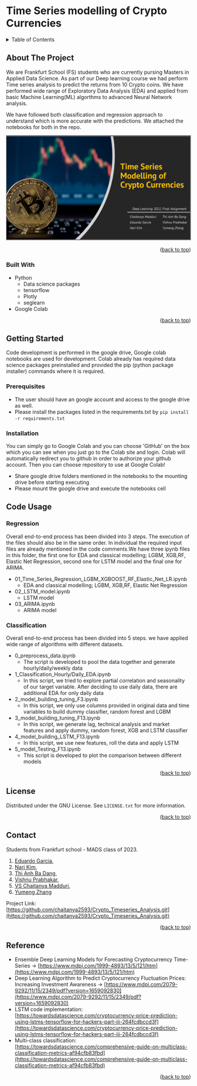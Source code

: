 # Time Series modelling of Crypto Currencies


<!-- TABLE OF CONTENTS -->
<details>
  <summary>Table of Contents</summary>
  <ol>
    <li>
      <a href="#about-the-project">About The Project</a>
      <ul>
        <li><a href="#built-with">Built With</a></li>
      </ul>
    </li>
    <li>
      <a href="#getting-started">Getting Started</a>
      <ul>
        <li><a href="#prerequisites">Prerequisites</a></li>
        <li><a href="#installation">Installation</a></li>
      </ul>
    </li>
    <li><a href="#code-usage">Code Usage</a>
      <ul>
        <li><a href="#Regression">Regression</a></li>
        <li><a href="#Classification">Classification</a></li>
      </ul>
    </li>
    <li><a href="#license">License</a></li>
    <li><a href="#contact">Contact</a></li>
    <li><a href="#reference">Reference</a></li>    

    
  </ol>
</details>



<!-- ABOUT THE PROJECT -->
## About The Project

We are Frankfurt School (FS) students who are currently pursing Masters in Applied Data Science. As part of our Deep learning course we had perform Time series analysis to predict the returns from 10 Crypto coins. We have performed wide range of Exploratory Data Analysis (EDA) and applied from basic Machine Learning(ML) algorthms to advanced Neural Network analysis. 

We have followed both classification and regression approach to understand which is more accurate with the predictions. We attached the notebooks for both in the repo.


![Product Name Screen Shot](https://github.com/chaitanya2593/Crypto_Timeseries_Analysis/blob/main/overview.png)




<p align="right">(<a href="#readme-top">back to top</a>)</p>



### Built With

* Python
  * Data science packages 
  * tensorflow
  * Plotly
  * seglearn
* Google Colab



<p align="right">(<a href="#readme-top">back to top</a>)</p>



<!-- GETTING STARTED -->
## Getting Started

Code development is performed in the google drive, Google colab notebooks are used for development. Colab already has 
required data science packages preinstalled and provided the pip (python package installer) commands where it is required.

### Prerequisites

* The user should have an google account and access to the google drive as well.
* Please install the packages listed in the requirements.txt by `pip install -r requirements.txt`

  
### Installation

You can simply go to Google Colab and you can choose 'GitHub' on the box which you can see when you just go to the Colab site and login. Colab will automatically redirect you to github in order to authorize your github account. Then you can choose repository to use at Google Colab!

- Share google drive folders mentioned in the notebooks to the mounting drive before starting executing 
- Please mount the google drive and execute the notebooks cell



<!-- USAGE EXAMPLES -->
## Code Usage  



### Regression  

Overall end-to-end process has been divided into 3 steps. The execution of the files should also be in the same order.
In individual the required input files are already mentioned in the code comments.We have three ipynb files in this folder, the first one for EDA and  classical modelling; LGBM, XGB,RF, Elastic Net Regression, second one for LSTM model and the final one for ARIMA.

- 01_Time_Series_Regression_LGBM_XGBOOST_RF_Elastic_Net_LR.ipynb
    - EDA and  classical modelling; LGBM, XGB,RF, Elastic Net Regression
- 02_LSTM_model.ipynb
  -	LSTM model
- 03_ARIMA.ipynb
  -	ARIMA model
 

### Classification
Overall end-to-end process has been divided into 5 steps. we have applied wide range of algorithms with different datasets.
- 0_preprocess_data.ipynb
  - The script is developed to pool the data together and generate hourly/daily/weekly data
- 1_Classification_Hourly/Daily_EDA.ipynb
  - In this script, we tried to explore partial correlation and seasonality of our target variable. After deciding to use daily data, there are additional EDA for only daily data
- 2_model_building_tuning_F3.ipynb
  - In this script, we only use columns provided in original data and time variables to build dummy classifier, random forest and LGBM
- 3_model_building_tuning_F13.ipynb
  - In this script, we generate lag, technical analysis and market features and apply dummy, random forest, XGB and LSTM classifier
- 4_model_building_LSTM_F13.ipynb
  - In this script, we use new features, roll the data and apply LSTM
- 5_model_Testing_F13.ipynb
  - This script is developed to plot the comparison between different models

<p align="right">(<a href="#readme-top">back to top</a>)</p>


<!-- LICENSE -->
## License

Distributed under the GNU License. See `LICENSE.txt` for more information.

<p align="right">(<a href="#readme-top">back to top</a>)</p>



<!-- CONTACT -->
## Contact

Students from Frankfurt school - MADS class of 2023.

1. [Eduardo Garcia](https://github.com/egarcia00), 
2. [Nari Kim](https://github.com/gooodmood), 
3. [Thi Anh Ba Dang](https://github.com/chloe68),
4. [Vishnu Prabhakar](https://github.com/vishnuprabhakar619), 
5. [VS Chaitanya Madduri](https://github.com/chaitanya2593), 
6. [Yumeng Zhang](https://github.com/ppage0211)

Project Link: [https://github.com/chaitanya2593/Crypto_Timeseries_Analysis.git](https://github.com/chaitanya2593/Crypto_Timeseries_Analysis.git)

<p align="right">(<a href="#readme-top">back to top</a>)</p>



<!-- ACKNOWLEDGMENTS -->  
## Reference

* Ensemble Deep Learning Models for Forecasting Cryptocurrency Time-Series → [https://www.mdpi.com/1999-4893/13/5/121/htm](https://www.mdpi.com/1999-4893/13/5/121/htm)
* Deep Learning Algorithm to Predict Cryptocurrency Fluctuation Prices: Increasing Investment Awareness → [https://www.mdpi.com/2079-9292/11/15/2349/pdf?version=1659092830](https://www.mdpi.com/2079-9292/11/15/2349/pdf?version=1659092830)
* LSTM code implementation: [https://towardsdatascience.com/cryptocurrency-price-prediction-using-lstms-tensorflow-for-hackers-part-iii-264fcdbccd3f](https://towardsdatascience.com/cryptocurrency-price-prediction-using-lstms-tensorflow-for-hackers-part-iii-264fcdbccd3f)
* Multi-class classification: [https://towardsdatascience.com/comprehensive-guide-on-multiclass-classification-metrics-af94cfb83fbd](https://towardsdatascience.com/comprehensive-guide-on-multiclass-classification-metrics-af94cfb83fbd)


<p align="right">(<a href="#readme-top">back to top</a>)</p>


